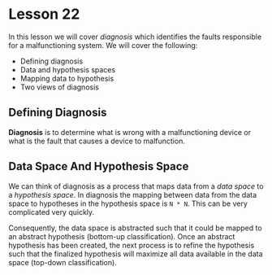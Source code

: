# Lesson 22

In this lesson we will cover _diagnosis_ which identifies the faults responsible for a malfunctioning system. We will cover the following:

- Defining diagnosis
- Data and hypothesis spaces
- Mapping data to hypothesis
- Two views of diagnosis

## Defining Diagnosis

**Diagnosis** is to determine what is wrong with a malfunctioning device or what is the fault that causes a device to malfunction.

## Data Space And Hypothesis Space

We can think of diagnosis as a process that maps data from a _data space_ to a _hypothesis space_. In diagnosis the mapping between data from the data space to hypotheses in the hypothesis space is `N * N`. This can be very complicated very quickly.

Consequently, the data space is abstracted such that it could be mapped to an abstract hypothesis (bottom-up classification). Once an abstract hypothesis has been created, the next process is to refine the hypothesis such that the finalized hypothesis will maximize all data available in the data space (top-down classification).
